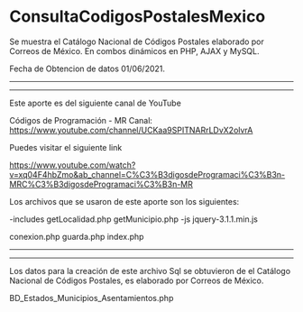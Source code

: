 # ConsultaCodigosPostalesMexico
Se muestra el Catálogo Nacional de Códigos Postales elaborado por Correos de México. En combos dinámicos en PHP, AJAX y MySQL.

Fecha de Obtencion de datos 01/06/2021.


-----------------------------------------------------------------------------------------------------------------------------------
-----------------------------------------------------------------------------------------------------------------------------------

Este aporte es del siguiente canal de YouTube

Códigos de Programación - MR Canal: https://www.youtube.com/channel/UCKaa9SPITNARrLDvX2olvrA

Puedes visitar el siguiente link

https://www.youtube.com/watch?v=xq04F4hbZmo&ab_channel=C%C3%B3digosdeProgramaci%C3%B3n-MRC%C3%B3digosdeProgramaci%C3%B3n-MR

Los archivos que se usaron de este aporte son los siguientes:

-includes
getLocalidad.php
getMunicipio.php
-js
jquery-3.1.1.min.js

conexion.php
guarda.php
index.php

-----------------------------------------------------------------------------------------------------------------------------------
-----------------------------------------------------------------------------------------------------------------------------------


Los datos para la creación de este archivo Sql  se obtuvieron de el Catálogo Nacional de Códigos Postales,
es elaborado por Correos de México.


BD_Estados_Municipios_Asentamientos.php

